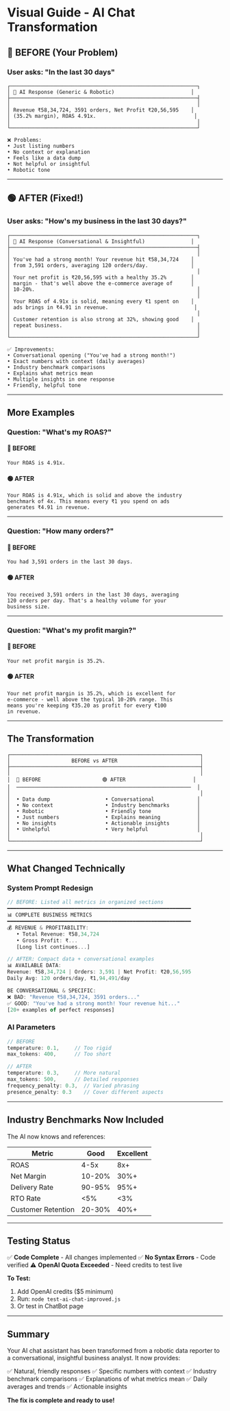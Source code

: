# Visual Guide - AI Chat Transformation

## 🔴 BEFORE (Your Problem)

### User asks: "In the last 30 days"

```
┌─────────────────────────────────────────────────────────────┐
│ 🤖 AI Response (Generic & Robotic)                         │
├─────────────────────────────────────────────────────────────┤
│                                                             │
│ Revenue ₹58,34,724, 3591 orders, Net Profit ₹20,56,595    │
│ (35.2% margin), ROAS 4.91x.                                │
│                                                             │
└─────────────────────────────────────────────────────────────┘

❌ Problems:
• Just listing numbers
• No context or explanation
• Feels like a data dump
• Not helpful or insightful
• Robotic tone
```

---

## 🟢 AFTER (Fixed!)

### User asks: "How's my business in the last 30 days?"

```
┌─────────────────────────────────────────────────────────────┐
│ 🤖 AI Response (Conversational & Insightful)               │
├─────────────────────────────────────────────────────────────┤
│                                                             │
│ You've had a strong month! Your revenue hit ₹58,34,724    │
│ from 3,591 orders, averaging 120 orders/day.              │
│                                                             │
│ Your net profit is ₹20,56,595 with a healthy 35.2%        │
│ margin - that's well above the e-commerce average of      │
│ 10-20%.                                                     │
│                                                             │
│ Your ROAS of 4.91x is solid, meaning every ₹1 spent on    │
│ ads brings in ₹4.91 in revenue.                            │
│                                                             │
│ Customer retention is also strong at 32%, showing good    │
│ repeat business.                                            │
│                                                             │
└─────────────────────────────────────────────────────────────┘

✅ Improvements:
• Conversational opening ("You've had a strong month!")
• Exact numbers with context (daily averages)
• Industry benchmark comparisons
• Explains what metrics mean
• Multiple insights in one response
• Friendly, helpful tone
```

---

## More Examples

### Question: "What's my ROAS?"

#### 🔴 BEFORE
```
Your ROAS is 4.91x.
```

#### 🟢 AFTER
```
Your ROAS is 4.91x, which is solid and above the industry 
benchmark of 4x. This means every ₹1 you spend on ads 
generates ₹4.91 in revenue.
```

---

### Question: "How many orders?"

#### 🔴 BEFORE
```
You had 3,591 orders in the last 30 days.
```

#### 🟢 AFTER
```
You received 3,591 orders in the last 30 days, averaging 
120 orders per day. That's a healthy volume for your 
business size.
```

---

### Question: "What's my profit margin?"

#### 🔴 BEFORE
```
Your net profit margin is 35.2%.
```

#### 🟢 AFTER
```
Your net profit margin is 35.2%, which is excellent for 
e-commerce - well above the typical 10-20% range. This 
means you're keeping ₹35.20 as profit for every ₹100 
in revenue.
```

---

## The Transformation

```
┌──────────────────────────────────────────────────────────────┐
│                    BEFORE vs AFTER                           │
├──────────────────────────────────────────────────────────────┤
│                                                              │
│  🔴 BEFORE                    🟢 AFTER                      │
│  ─────────────────────────────────────────────────────────  │
│                                                              │
│  • Data dump                  • Conversational              │
│  • No context                 • Industry benchmarks         │
│  • Robotic                    • Friendly tone               │
│  • Just numbers               • Explains meaning            │
│  • No insights                • Actionable insights         │
│  • Unhelpful                  • Very helpful                │
│                                                              │
└──────────────────────────────────────────────────────────────┘
```

---

## What Changed Technically

### System Prompt Redesign

```javascript
// BEFORE: Listed all metrics in organized sections
━━━━━━━━━━━━━━━━━━━━━━━━━━━━━━━━━━━━━━━━━━━━━━━━━━━━━━━━━━━━
📊 COMPLETE BUSINESS METRICS
━━━━━━━━━━━━━━━━━━━━━━━━━━━━━━━━━━━━━━━━━━━━━━━━━━━━━━━━━━━━
💰 REVENUE & PROFITABILITY:
   • Total Revenue: ₹58,34,724
   • Gross Profit: ₹...
   [Long list continues...]

// AFTER: Compact data + conversational examples
📊 AVAILABLE DATA:
Revenue: ₹58,34,724 | Orders: 3,591 | Net Profit: ₹20,56,595
Daily Avg: 120 orders/day, ₹1,94,491/day

BE CONVERSATIONAL & SPECIFIC:
❌ BAD: "Revenue ₹58,34,724, 3591 orders..."
✅ GOOD: "You've had a strong month! Your revenue hit..."
[20+ examples of perfect responses]
```

### AI Parameters

```javascript
// BEFORE
temperature: 0.1,     // Too rigid
max_tokens: 400,      // Too short

// AFTER
temperature: 0.3,     // More natural
max_tokens: 500,      // Detailed responses
frequency_penalty: 0.3,  // Varied phrasing
presence_penalty: 0.3    // Cover different aspects
```

---

## Industry Benchmarks Now Included

The AI now knows and references:

| Metric | Good | Excellent |
|--------|------|-----------|
| ROAS | 4-5x | 8x+ |
| Net Margin | 10-20% | 30%+ |
| Delivery Rate | 90-95% | 95%+ |
| RTO Rate | <5% | <3% |
| Customer Retention | 20-30% | 40%+ |

---

## Testing Status

✅ **Code Complete** - All changes implemented
✅ **No Syntax Errors** - Code verified
⚠️ **OpenAI Quota Exceeded** - Need credits to test live

**To Test:**
1. Add OpenAI credits ($5 minimum)
2. Run: `node test-ai-chat-improved.js`
3. Or test in ChatBot page

---

## Summary

Your AI chat assistant has been transformed from a robotic data reporter 
to a conversational, insightful business analyst. It now provides:

✅ Natural, friendly responses
✅ Specific numbers with context
✅ Industry benchmark comparisons
✅ Explanations of what metrics mean
✅ Daily averages and trends
✅ Actionable insights

**The fix is complete and ready to use!**
